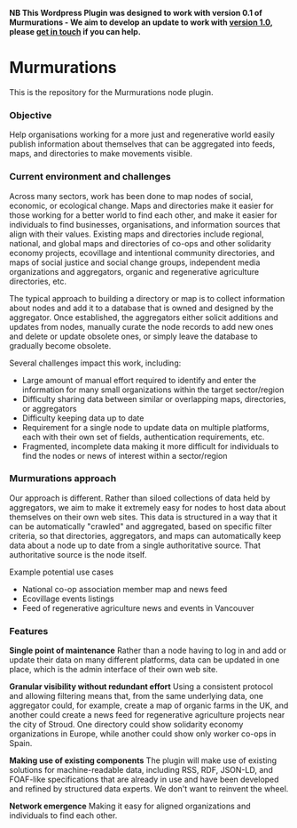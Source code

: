 **NB This Wordpress Plugin was designed to work with version 0.1 of Murmurations - We aim to develop an update to work with [version 1.0](https://github.com/MurmurationsNetwork/MurmurationsProtocol), please [get in touch](https://murmurations.network/contact/) if you can help.**


# Murmurations

This is the repository for the Murmurations node plugin.

### Objective
Help organisations working for a more just and regenerative world easily publish information about themselves that can be aggregated into feeds, maps, and directories to make movements visible.

### Current environment and challenges
Across many sectors, work has been done to map nodes of social, economic, or ecological change. Maps and directories make it easier for those working for a better world to find each other, and make it easier for individuals to find businesses, organisations, and information sources that align with their values. Existing maps and directories include regional, national, and global maps and directories of co-ops and other solidarity economy projects, ecovillage and intentional community directories, and maps of social justice and social change groups, independent media organizations and aggregators, organic and regenerative agriculture directories, etc.

The typical approach to building a directory or map is to collect information about nodes and add it to a database that is owned and designed by the aggregator. Once established, the aggregators either solicit additions and updates from nodes, manually curate the node records to add new ones and delete or update obsolete ones, or simply leave the database to gradually become obsolete.

Several challenges impact this work, including:

 * Large amount of manual effort required to identify and enter the information for many small organizations within the target sector/region
 * Difficulty sharing data between similar or overlapping maps, directories, or aggregators
 * Difficulty keeping data up to date
 * Requirement for a single node to update data on multiple platforms, each with their own set of fields, authentication requirements, etc.
 * Fragmented, incomplete data making it more difficult for individuals to find the nodes or news of interest within a sector/region
 
### Murmurations approach
Our approach is different. Rather than siloed collections of data held by aggregators, we aim to make it extremely easy for nodes to host data about themselves on their own web sites. This data is structured in a way that it can be automatically "crawled" and aggregated, based on specific filter criteria, so that directories, aggregators, and maps can automatically keep data about a node up to date from a single authoritative source. That authoritative source is the node itself.
 
Example potential use cases

 * National co-op association member map and news feed
 * Ecovillage events listings
 * Feed of regenerative agriculture news and events in Vancouver

### Features 

**Single point of maintenance**
Rather than a node having to log in and add or update their data on many different platforms, data can be updated in one place, which is the admin interface of their own web site.

**Granular visibility without redundant effort**
Using a consistent protocol and allowing filtering means that, from the same underlying data, one aggregator could, for example, create a map of organic farms in the UK, and another could create a news feed for regenerative agriculture projects near the city of Stroud. One directory could show solidarity economy organizations in Europe, while another could show only worker co-ops in Spain.

**Making use of existing components**
The plugin will make use of existing solutions for machine-readable data, including RSS, RDF, JSON-LD, and FOAF-like specifications that are already in use and have been developed and refined by structured data experts. We don't want to reinvent the wheel.

**Network emergence**
Making it easy for aligned organizations and individuals to find each other.


